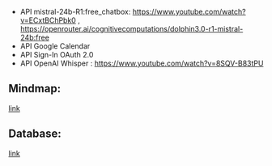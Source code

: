 - API mistral-24b-R1:free\_chatbox: https://www.youtube.com/watch?v=ECxtBChPbk0 , https://openrouter.ai/cognitivecomputations/dolphin3.0-r1-mistral-24b:free
- API Google Calendar
- API Sign-In OAuth 2.0
- API OpenAI Whisper : https://www.youtube.com/watch?v=8SQV-B83tPU


## Mindmap:
[link](https://lucid.app/lucidspark/7b3fe3ad-962f-45bc-a972-5f5efc4fd8d5/edit?invitationId=inv_58080238-bd12-45fd-b809-f7fe3e3f91c4&fbclid=IwY2xjawI3RkdleHRuA2FlbQIxMAABHYp48ZYHHeqw-YHzgtjzr3nGgBCe3r3eC9Jw7TNh0z5FhV3yY7p4Dn-0Ow_aem_4m1uNgArNez1yvK5blq_Zg&interceptingPaymentFlow=1&page=0_0#)

## Database:
[link](https://lucid.app/lucidchart/9d132acf-c8a3-4f7a-934b-2e896fd0aa19/edit?viewport_loc=5%2C-100%2C1470%2C848%2C0_0&invitationId=inv_e90080ee-941a-4f35-b344-aff79feb5268)
